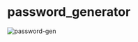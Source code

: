 # password_generator
![password-gen](https://user-images.githubusercontent.com/82895280/125689341-c4b7db64-15fc-4760-9878-17db0079f1aa.png)

